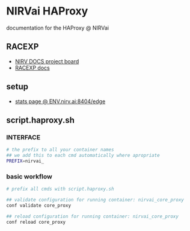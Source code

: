 # NIRVai HAProxy

documentation for the HAProxy @ NIRVai

## RACEXP

- [NIRV DOCS project board](https://github.com/orgs/nirv-ai/projects/6/views/1?filterQuery=repo%3A%22nirv-ai%2Fdocs%22)
- [RACEXP docs](https://github.com/noahehall/theBookOfNoah/blob/master/0current/architectural%20thinking/0racexp.md)

## setup

- [stats page @ ENV.nirv.ai:8404/edge](https://dev.nirv.ai:8404/edge)

## script.haproxy.sh

### INTERFACE

```sh
# the prefix to all your container names
## we add this to each cmd automatically where apropriate
PREFIX=nirvai_

```

### basic workflow

```sh
# prefix all cmds with script.haproxy.sh

## validate configuration for running container: nirvai_core_proxy
conf validate core_proxy

## reload configuration for running container: nirvai_core_proxy
conf reload core_proxy
```
